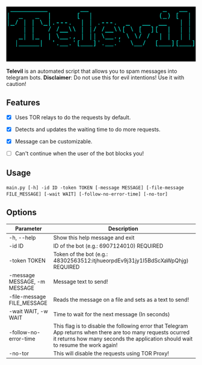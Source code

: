  ![Televil Logo](logo.png "Televil")

**Televil** is an automated script that allows you to spam messages into telegram bots.
**Disclaimer**: Do not use this for evil intentions! Use it with caution!

## Features

- [x] Uses TOR relays to do the requests by default.
- [x] Detects and updates the waiting time to do more requests.
- [x] Message can be customizable.
- [ ] Can't continue when the user of the bot blocks you!


## Usage

`main.py [-h] -id ID -token TOKEN [-message MESSAGE] [-file-message FILE_MESSAGE] [-wait WAIT] [-follow-no-error-time] [-no-tor]`

## Options

| Parameter | Description |
| --------- | ----------- |
| -h, --help | Show this help message and exit |
| -id ID | ID of the bot (e.g.: 6907124010) REQUIRED |
| -token TOKEN | Token of the bot (e.g.: 48302563512:itjhueorpdEv9j31jy1I5BdScXaWpQhjg) REQUIRED |
| -message MESSAGE, -m MESSAGE | Message text to send! |
| -file-message FILE_MESSAGE | Reads the message on a file and sets as a text to send! |
| -wait WAIT, -w WAIT | Time to wait for the next message (In seconds) |
| -follow-no-error-time | This flag is to disable the following error that Telegram App returns when there are too many requests ocurred it returns how many seconds the application should wait to resume the work again! |
| -no-tor | This will disable the requests using TOR Proxy! |


